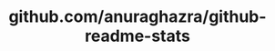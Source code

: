 ---
layout: post
title: github.com/anuraghazra/github-readme-stats
categories: link
tags: [انگلیسی, گیت‌هاب, برنامه‌نویسی]
---